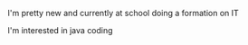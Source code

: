 I'm pretty new and currently at school doing a formation on IT

I'm interested in java coding 



<!---
Riole88/Riole88 is a ✨ special ✨ repository because its `README.md` (this file) appears on your GitHub profile.
You can click the Preview link to take a look at your changes.
--->
